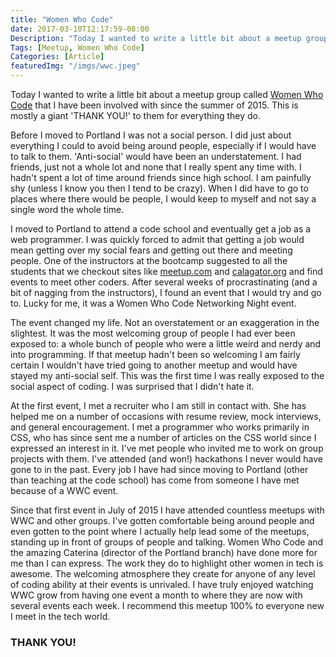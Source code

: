 ```yaml
---
title: "Women Who Code"
date: 2017-03-10T12:17:59-08:00
Description: "Today I wanted to write a little bit about a meetup group called Women Who Code that I have been involved with since the summer of 2015. This is mostly a THANK YOU! to them for everything they do."
Tags: [Meetup, Women Who Code]
Categories: [Article]
featuredImg: "/imgs/wwc.jpeg"
---
```


Today I wanted to write a little bit about a meetup group called [Women Who Code](https://www.womenwhocode.com/portland) that I have been involved with since the summer of 2015. This is mostly a giant 'THANK YOU!' to them for everything they do.

Before I moved to Portland I was not a social person. I did just about everything I could to avoid being around people, especially if I would have to talk to them. 'Anti-social' would have been an understatement. I had friends, just not a whole lot and none that I really spent any time with. I hadn't spent a lot of time around friends since high school. I am painfully shy (unless I know you then I tend to be crazy). When I did have to go to places where there would be people, I would keep to myself and not say a single word the whole time.

I moved to Portland to attend a code school and eventually get a job as a web programmer. I was quickly forced to admit that getting a job would mean getting over my social fears and getting out there and meeting people. One of the instructors at the bootcamp suggested to all the students that we checkout sites like [meetup.com](https://www.meetup.com/) and [calagator.org](http://calagator.org/) and find events to meet other coders. After several weeks of procrastinating (and a bit of nagging from the instructors), I found an event that I would try and go to. Lucky for me, it was a Women Who Code Networking Night event.

The event changed my life. Not an overstatement or an exaggeration in the slightest. It was the most welcoming group of people I had ever been exposed to: a whole bunch of people who were a little weird and nerdy and into programming. If that meetup hadn't been so welcoming I am fairly certain I wouldn't have tried going to another meetup and would have stayed my anti-social self. This was the first time I was really exposed to the social aspect of coding. I was surprised that I didn't hate it.

At the first event, I met a recruiter who I am still in contact with. She has helped me on a number of occasions with resume review, mock interviews, and general encouragement. I met a programmer who works primarily in CSS, who has since sent me a number of articles on the CSS world since I expressed an interest in it. I've met people who invited me to work on group projects with them. I've attended (and won!) hackathons I never would have gone to in the past. Every job I have had since moving to Portland (other than teaching at the code school) has come from someone I have met because of a WWC event.

Since that first event in July of 2015 I have attended countless meetups with WWC and other groups. I've gotten comfortable being around people and even gotten to the point where I actually help lead some of the meetups, standing up in front of groups of people and talking. Women Who Code and the amazing Caterina (director of the Portland branch) have done more for me than I can express. The work they do to highlight other women in tech is awesome. The welcoming atmosphere they create for anyone of any level of coding ability at their events is unrivaled. I have truly enjoyed watching WWC grow from having one event a month to where they are now with several events each week. I recommend this meetup 100% to everyone new I meet in the tech world.

### THANK YOU!